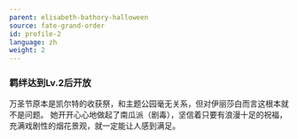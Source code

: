 ```yaml
---
parent: elisabeth-bathory-halloween
source: fate-grand-order
id: profile-2
language: zh
weight: 2
---
```


### 羁绊达到Lv.2后开放

万圣节原本是凯尔特的收获祭，和主题公园毫无关系，但对伊丽莎白而言这根本就不是问题。
她开开心心地做起了南瓜派（剧毒），坚信着只要有浪漫十足的祝福，充满戏剧性的烟花景观，就一定能让人感到满足。
